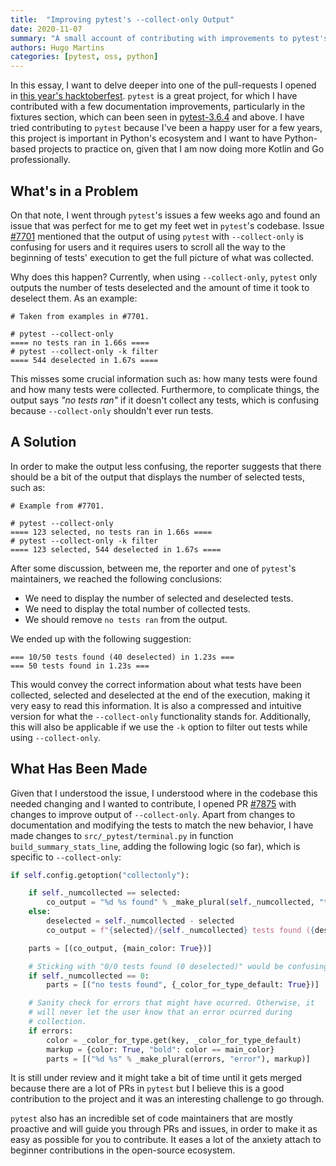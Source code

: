 ```yaml
---
title:  "Improving pytest's --collect-only Output"
date: 2020-11-07
summary: "A small account of contributing with improvements to pytest's 'collect-only' functionality. I have made a few changes in the way pytest processes the results of test collection, when using 'collect-only', based on feedback from an issue that was reported to pytest."
authors: Hugo Martins
categories: [pytest, oss, python]
---
```


In this essay, I want to delve deeper into one of the pull-requests I opened in [this year's hacktoberfest](https://hugomartins.io/essays/2020/10/halftime-hacktoberfest-2020/). `pytest` is a great project, for which I have contributed with a few documentation improvements, particularly in the fixtures section, which can been seen in [pytest-3.6.4](https://docs.pytest.org/en/latest/announce/release-3.6.4.html) and above. I have tried contributing to  `pytest` because I've been a happy user for a few years, this project is important in Python's ecosystem and I want to have Python-based projects to practice on, given that I am now doing more Kotlin and Go professionally.

## What's in a Problem

On that note, I went through `pytest`'s issues a few weeks ago and found an issue that was perfect for me to get my feet wet in `pytest`'s codebase. Issue [#7701](https://github.com/pytest-dev/pytest/issues/7701) mentioned that the output of using `pytest` with `--collect-only` is confusing for users and it requires users to scroll all the way to the beginning of tests' execution to get the full picture of what was collected.

Why does this happen? Currently, when using `--collect-only`, `pytest` only outputs the number of tests deselected and the amount of time it took to deselect them. As an example:

```shell
# Taken from examples in #7701.

# pytest --collect-only
==== no tests ran in 1.66s ====
# pytest --collect-only -k filter
==== 544 deselected in 1.67s ====
```

This misses some crucial information such as: how many tests were found and how many tests were collected. Furthermore, to complicate things, the output says _"no tests ran"_ if it doesn't collect any tests, which is confusing because `--collect-only` shouldn't ever run tests.

## A Solution

In order to make the output less confusing, the reporter suggests that there should be a bit of the output that displays the number of selected tests, such as:

```shell
# Example from #7701.

# pytest --collect-only
==== 123 selected, no tests ran in 1.66s ====
# pytest --collect-only -k filter
==== 123 selected, 544 deselected in 1.67s ====
```

After some discussion, between me, the reporter and one of `pytest`'s maintainers, we reached the following conclusions:

* We need to display the number of selected and deselected tests.
* We need to display the total number of collected tests.
* We should remove `no tests ran` from the output.

We ended up with the following suggestion: 

```shell
=== 10/50 tests found (40 deselected) in 1.23s ===
=== 50 tests found in 1.23s ===
```

This would convey the correct information about what tests have been collected, selected and deselected at the end of the execution, making it very easy to read this information. It is also a compressed and intuitive version for what the `--collect-only` functionality stands for. Additionally, this will also be applicable if we use the `-k` option to filter out tests while using `--collect-only`.

## What Has Been Made

Given that I understood the issue, I understood where in the codebase this needed changing and I wanted to contribute, I opened PR [#7875](https://github.com/pytest-dev/pytest/pull/7875) with changes to improve output of `--collect-only`. Apart from changes to documentation and modifying the tests to match the new behavior, I have made changes to `src/_pytest/terminal.py` in function `build_summary_stats_line`, adding the following logic (so far), which is specific to `--collect-only`:

```python
if self.config.getoption("collectonly"):

    if self._numcollected == selected:
        co_output = "%d %s found" % _make_plural(self._numcollected, "test")
    else:
        deselected = self._numcollected - selected
        co_output = f"{selected}/{self._numcollected} tests found ({deselected} deselected)"

    parts = [(co_output, {main_color: True})]

    # Sticking with "0/0 tests found (0 deselected)" would be confusing.
    if self._numcollected == 0:
        parts = [("no tests found", {_color_for_type_default: True})]

    # Sanity check for errors that might have ocurred. Otherwise, it
    # will never let the user know that an error ocurred during
    # collection.
    if errors:
        color = _color_for_type.get(key, _color_for_type_default)
        markup = {color: True, "bold": color == main_color}
        parts = [("%d %s" % _make_plural(errors, "error"), markup)]
```

It is still under review and it might take a bit of time until it gets merged because there are a lot of PRs in `pytest` but I believe this is a good contribution to the project and it was an interesting challenge to go through.

`pytest` also has an incredible set of code maintainers that are mostly proactive and will guide you through PRs and issues, in order to make it as easy as possible for you to contribute. It eases a lot of the anxiety attach to beginner contributions in the open-source ecosystem.
